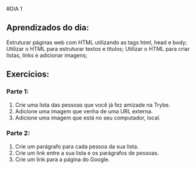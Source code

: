 #DIA 1

## Aprendizados do dia:
Estruturar páginas web com HTML utilizando as tags html, head e body;
Utilizar o HTML para estruturar textos e títulos;
Utilizar o HTML para criar listas, links e adicionar imagens;

## Exercicios:

### Parte 1:
1. Crie uma lista das pessoas que você já fez amizade na Trybe.
2. Adicione uma imagem que venha de uma URL externa.
3. Adicione uma imagem que está no seu computador, local.

### Parte 2:
1. Crie um parágrafo para cada pessoa da sua lista.
2. Crie um link entre a sua lista e os parágrafos de pessoas.
3. Crie um link para a página do Google.